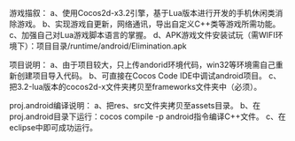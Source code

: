 游戏描叙：
	a、使用Cocos2d-x3.2引擎，基于Lua版本进行开发的手机休闲类消除游戏。
	b、实现游戏自更新，网络通讯，导出自定义C++类等游戏所需功能。
	c、加强自己对Lua游戏脚本语言的掌握。
	d、APK游戏文件安装试玩（需WIFI环境下）：项目目录/runtime/android/Elimination.apk
	
项目说明：
	a、由于项目较大，只上传andorid环境代码，win32等环境需自己重新创建项目导入代码。
	b、可直接在Cocos Code IDE中调试android项目。
	c、把3.2-lua版本的cocos2d-x文件夹拷贝至frameworks文件夹中（必须）。
	
proj.android编译说明：
	a、把res、src文件夹拷贝至assets目录。
	b、在proj.android目录下运行：cocos compile -p android指令编译C++文件。
	c、在eclipse中即可成功运行。

	
